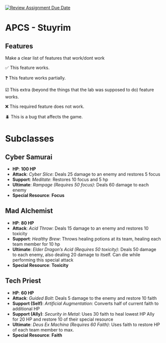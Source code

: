 [![Review Assignment Due Date](https://classroom.github.com/assets/deadline-readme-button-22041afd0340ce965d47ae6ef1cefeee28c7c493a6346c4f15d667ab976d596c.svg)](https://classroom.github.com/a/KprAwj1n)
# APCS - Stuyrim

## Features

Make a clear list of features that work/dont work

:white_check_mark: This feature works.

:question: This feature works partially.

:ballot_box_with_check: This extra (beyond the things that the lab was supposed to do) feature works.

:x: This required feature does not work.

:beetle: This is a bug that affects the game.

# Subclasses

## Cyber Samurai
- **HP**: **100 HP**
- **Attack**: *Cyber Slice*: Deals 25 damage to an enemy and restores 5 focus 
- **Support**: *Meditate*: Restores 10 focus and 5 hp
- **Ultimate**: *Rampage (Requires 50 focus)*: Deals 60 damage to each enemy
- **Special Resource**: **Focus**

## Mad Alchemist
- **HP**: **80 HP**
- **Attack**: *Acid Throw*: Deals 15 damage to an enemy and restores 10 toxicity 
- **Support**: *Healthy Brew*: Throws healing potions at its team, healing each team member for 10 hp
- **Ultimate**: *Elder Dragon’s Acid (Requires 50 toxicity)*: Deals 50 damage to each enemy, also dealing 20 damage to itself. Can die while performing this special attack
- **Special Resource**: **Toxicity**


## Tech Priest
- **HP**: **60 HP**
- **Attack**: *Guided Bolt*: Deals 5 damage to the enemy and restore 10 faith
- **Support (Self)**: *Artificial Augmentation*: Converts half of current faith to additional HP
- **Support (Ally)**: *Security in Metal*: Uses 30 faith to heal lowest HP Ally for 20 HP and restore 10 of their special resource
- **Ultimate**: *Deus Ex Machina (Requires 60 Faith)*: Uses faith to restore HP of each team member to max.
- **Special Resource**: **Faith**
